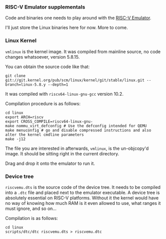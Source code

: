 ### RISC-V Emulator supplementals

Code and binaries one needs to play around with the [RISC-V Emulator](https://github.com/AXKuhta/RISC-V_Emulation).

I'll just store the Linux binaries here for now. More to come.

### Linux Kernel

`vmlinux` is the kernel image. It was compiled from mainline source, no code changes whatsoever, version 5.8.15.

You can obtain the source code like that:

`git clone git://git.kernel.org/pub/scm/linux/kernel/git/stable/linux.git --branch=linux-5.8.y --depth=1`

It was compiled with `riscv64-linux-gnu-gcc` version 10.2.

Compilation procedure is as follows:

```
cd linux
export ARCH=riscv
export CROSS_COMPILE=riscv64-linux-gnu-
make nommu_virt_defconfig # Use the defconfig intended for QEMU
make menuconfig # go and disable compressed instructions and also alter the kernel cmdline parameters
make -j12
```

The file you are interested in afterwards, `vmlinux`, is the un-objcopy'd image. It should be sitting right in the current directory.

Drag and drop it onto the emulator to run it.

### Device tree

`riscvemu.dts` is the source code of the device tree. It needs to be compiled into a `.dtc` file and placed next to the emulator executable. A device tree is absolutely essential on RISC-V platforms. Without it the kernel would have no way of knowing how much RAM is it even allowed to use, what ranges it must ignore, and so on...

Compilation is as follows:

```
cd linux
scripts/dtc/dtc riscvemu.dts > riscvemu.dtc
```
